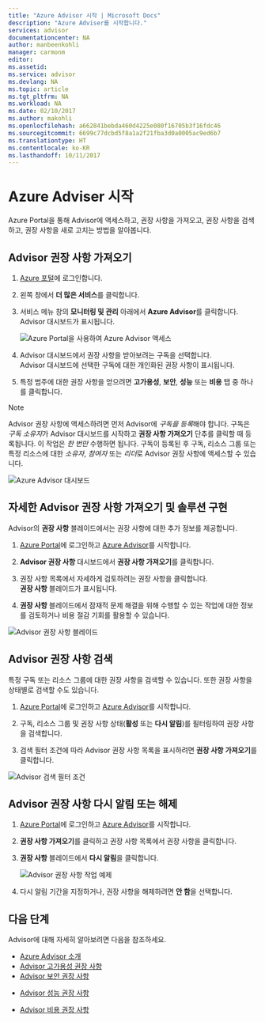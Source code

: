 ```yaml
---
title: "Azure Advisor 시작 | Microsoft Docs"
description: "Azure Adviser를 시작합니다."
services: advisor
documentationcenter: NA
author: manbeenkohli
manager: carmonm
editor: 
ms.assetid: 
ms.service: advisor
ms.devlang: NA
ms.topic: article
ms.tgt_pltfrm: NA
ms.workload: NA
ms.date: 02/10/2017
ms.author: makohli
ms.openlocfilehash: a662841bebda460d4225e080f16705b3f16fdc46
ms.sourcegitcommit: 6699c77dcbd5f8a1a2f21fba3d0a0005ac9ed6b7
ms.translationtype: HT
ms.contentlocale: ko-KR
ms.lasthandoff: 10/11/2017
---
```

# <a name="get-started-with-azure-advisor"></a>Azure Adviser 시작

Azure Portal을 통해 Advisor에 액세스하고, 권장 사항을 가져오고, 권장 사항을 검색하고, 권장 사항을 새로 고치는 방법을 알아봅니다.

## <a name="get-advisor-recommendations"></a>Advisor 권장 사항 가져오기

1. [Azure 포털](https://portal.azure.com)에 로그인합니다.

2. 왼쪽 창에서 **더 많은 서비스**를 클릭합니다.

3. 서비스 메뉴 창의 **모니터링 및 관리** 아래에서 **Azure Advisor**를 클릭합니다.  
 Advisor 대시보드가 표시됩니다.

   ![Azure Portal을 사용하여 Azure Advisor 액세스](./media/advisor-overview/advisor-azure-portal-menu.png) 

4. Advisor 대시보드에서 권장 사항을 받아보려는 구독을 선택합니다.  
Advisor 대시보드에 선택한 구독에 대한 개인화된 권장 사항이 표시됩니다. 

5. 특정 범주에 대한 권장 사항을 얻으려면 **고가용성**, **보안**, **성능** 또는 **비용** 탭 중 하나를 클릭합니다.
 
> [!NOTE]
> Advisor 권장 사항에 액세스하려면 먼저 Advisor에 *구독을 등록*해야 합니다. 구독은 *구독 소유자*가 Advisor 대시보드를 시작하고 **권장 사항 가져오기** 단추를 클릭할 때 등록됩니다. 이 작업은 *한 번만* 수행하면 됩니다. 구독이 등록된 후 구독, 리소스 그룹 또는 특정 리소스에 대한 *소유자*, *참여자* 또는 *리더*로 Advisor 권장 사항에 액세스할 수 있습니다.

  ![Azure Advisor 대시보드](./media/advisor-overview/advisor-all-tab.png)

## <a name="get-advisor-recommendation-details-and-implement-a-solution"></a>자세한 Advisor 권장 사항 가져오기 및 솔루션 구현

Advisor의 **권장 사항** 블레이드에서는 권장 사항에 대한 추가 정보를 제공합니다. 

1. [Azure Portal](https://portal.azure.com)에 로그인하고 [Azure Advisor](https://aka.ms/azureadvisordashboard)를 시작합니다.

2. **Advisor 권장 사항** 대시보드에서 **권장 사항 가져오기**를 클릭합니다.

3. 권장 사항 목록에서 자세하게 검토하려는 권장 사항을 클릭합니다.  
**권장 사항** 블레이드가 표시됩니다.

4. **권장 사항** 블레이드에서 잠재적 문제 해결을 위해 수행할 수 있는 작업에 대한 정보를 검토하거나 비용 절감 기회를 활용할 수 있습니다. 
  
  ![Advisor 권장 사항 블레이드](./media/advisor-overview/advisor-recommendation-action-example.png)

## <a name="search-for-advisor-recommendations"></a>Advisor 권장 사항 검색

특정 구독 또는 리소스 그룹에 대한 권장 사항을 검색할 수 있습니다. 또한 권장 사항을 상태별로 검색할 수도 있습니다.

1. [Azure Portal](https://portal.azure.com)에 로그인하고 [Azure Advisor](https://aka.ms/azureadvisordashboard)를 시작합니다.

2. 구독, 리소스 그룹 및 권장 사항 상태(**활성** 또는 **다시 알림**)를 필터링하여 권장 사항을 검색합니다.

3. 검색 필터 조건에 따라 Advisor 권장 사항 목록을 표시하려면 **권장 사항 가져오기**를 클릭합니다.

  ![Advisor 검색 필터 조건](./media/advisor-get-started/advisor-search.png)

## <a name="snooze-or-dismiss-advisor-recommendations"></a>Advisor 권장 사항 다시 알림 또는 해제

1. [Azure Portal](https://portal.azure.com)에 로그인하고 [Azure Advisor](https://aka.ms/azureadvisordashboard)를 시작합니다.

2. **권장 사항 가져오기**를 클릭하고 권장 사항 목록에서 권장 사항을 클릭합니다.

3. **권장 사항** 블레이드에서 **다시 알림**을 클릭합니다.  

   ![Advisor 권장 사항 작업 예제](./media/advisor-get-started/advisor-snooze.png)

4. 다시 알림 기간을 지정하거나, 권장 사항을 해제하려면 **안 함**을 선택합니다.


## <a name="next-steps"></a>다음 단계

Advisor에 대해 자세히 알아보려면 다음을 참조하세요.
* [Azure Advisor 소개](advisor-overview.md)
* [Advisor 고가용성 권장 사항](advisor-high-availability-recommendations.md)
* [Advisor 보안 권장 사항](advisor-security-recommendations.md)
-  [Advisor 성능 권장 사항](advisor-performance-recommendations.md)
* [Advisor 비용 권장 사항](advisor-performance-recommendations.md)
